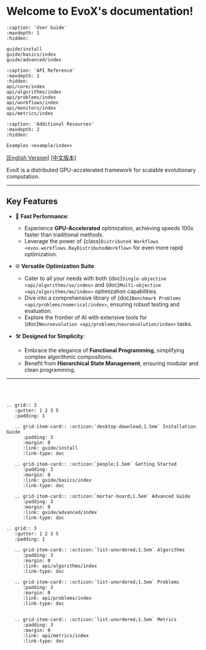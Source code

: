 # Welcome to EvoX's documentation!


```{toctree}
:caption: 'User Guide'
:maxdepth: 1
:hidden:

guide/install
guide/basics/index
guide/advanced/index
```

```{toctree}
:caption: 'API Reference'
:maxdepth: 1
:hidden:
api/core/index
api/algorithms/index
api/problems/index
api/workflows/index
api/monitors/index
api/metrics/index
```

```{toctree}
:caption: 'Additional Resources'
:maxdepth: 2
:hidden:

Examples <example/index>
```

[[English Version]](https://evox.readthedocs.io/en/latest/)   [[中文版本]](https://evox.readthedocs.io/zh/latest/)

EvoX is a distributed GPU-accelerated framework for scalable evolutionary computation.

---

## Key Features

- 🚀 **Fast Performance**:
  - Experience **GPU-Accelerated** optimization, achieving speeds 100x faster than traditional methods.
  - Leverage the power of {class}`Distributed Workflows <evox.workflows.RayDistributedWorkflow>` for even more rapid optimization.

- 🌐 **Versatile Optimization Suite**:
  - Cater to all your needs with both {doc}`Single-objective <api/algorithms/so/index>` and {doc}`Multi-objective <api/algorithms/mo/index>` optimization capabilities.
  - Dive into a comprehensive library of {doc}`Benchmark Problems <api/problems/numerical/index>`, ensuring robust testing and evaluation.
  - Explore the frontier of AI with extensive tools for {doc}`Neuroevolution <api/problems/neuroevolution/index>` tasks.

- 🛠️ **Designed for Simplicity**:
  - Embrace the elegance of **Functional Programming**, simplifying complex algorithmic compositions.
  - Benefit from **Hierarchical State Management**, ensuring modular and clean programming.

---
<br></br>

```{eval-rst}
.. grid:: 3
   :gutter: 1 2 3 5
   :padding: 1

   .. grid-item-card:: :octicon:`desktop-download;1.5em` Installation Guide
      :padding: 3
      :margin: 0
      :link: guide/install
      :link-type: doc

   .. grid-item-card:: :octicon:`people;1.5em` Getting Started
      :padding: 3
      :margin: 0
      :link: guide/basics/index
      :link-type: doc

   .. grid-item-card:: :octicon:`mortar-board;1.5em` Advanced Guide
      :padding: 3
      :margin: 0
      :link: guide/advanced/index
      :link-type: doc

.. grid:: 3
   :gutter: 1 2 3 5
   :padding: 1

   .. grid-item-card:: :octicon:`list-unordered;1.5em` Algorithms
      :padding: 3
      :margin: 0
      :link: api/algorithms/index
      :link-type: doc

   .. grid-item-card:: :octicon:`list-unordered;1.5em` Problems
      :padding: 3
      :margin: 0
      :link: api/problems/index
      :link-type: doc


   .. grid-item-card:: :octicon:`list-unordered;1.5em` Metrics
      :padding: 3
      :margin: 0
      :link: api/metrics/index
      :link-type: doc
```
